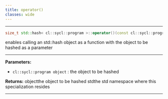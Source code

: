 ```yaml
---
title: operator()
classes: wide
---
```



---

```cpp
size_t std::hash< cl::sycl::program >::operator()(const cl::sycl::program &object) const
```


enables calling an std::hash object as a function with the object to be hashed as a parameter 


---
**Parameters:**

 - `cl::sycl::program object`
: the object to be hashed 

**Returns:** objectthe object to be hashed stdthe std namespace where this specialization resides 

---
